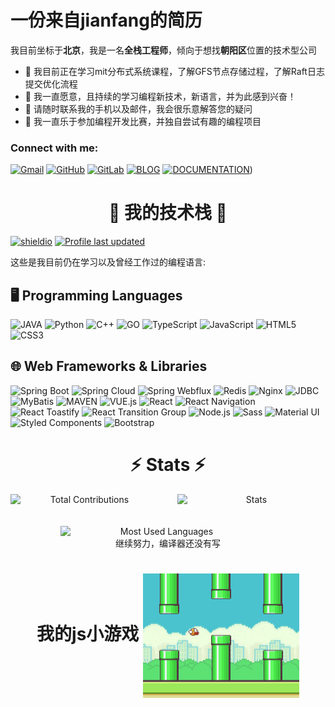 # 一份来自jianfang的简历

我目前坐标于**北京**，我是一名**全栈工程师**，倾向于想找**朝阳区**位置的技术型公司

- 🔭 我目前正在学习mit分布式系统课程，了解GFS节点存储过程，了解Raft日志提交优化流程
- 🌱 我一直愿意，且持续的学习编程新技术，新语言，并为此感到兴奋！
- 💬 请随时联系我的手机以及邮件，我会很乐意解答您的疑问
- 🐾 我一直乐于参加编程开发比赛，并独自尝试有趣的编程项目

### Connect with me:

[![Gmail](https://img.shields.io/badge/-Gmail-D14836?style=for-the-badge&logo=gmail&logoColor=white)](mailto:jianfang1025@gmail.com)
[![GitHub](https://img.shields.io/badge/-GitHub-181717?style=for-the-badge&logo=github&logoColor=white)]((https://github.com/yikun1025))
[![GitLab](https://img.shields.io/badge/GitLab-330F63?style=for-the-badge&logo=gitlab&logoColor=white)](https://github.com/yikun1025)
[![BLOG](https://img.shields.io/badge/-BLOG-FE7A16?style=for-the-badge&logo=blog&logoColor=white)](https://yikun1025.github.io)
[![DOCUMENTATION](https://img.shields.io/badge/-DOCUMENTATION-212121?style=for-the-badge&logo=documentation&logoColor=white)]((https://blog.eny.li)](https://github.com/yikun1025/Documentation)https://github.com/yikun1025/Documentation))

<h1 align="center">🚀 我的技术栈 🚀</h1>

[![shieldio](https://img.shields.io/badge/Technology%20Stack-2023-blueviolet.svg)](https://github.com/adrianosferreira)
[![Profile last updated](https://img.shields.io/github/last-commit/yikun1025/resume/main?label=Last%20updated&style=flat)]((https://github.com/yikun1025/resume/commits))

这些是我目前仍在学习以及曾经工作过的编程语言:

## 🖥️ Programming Languages

![JAVA](https://img.shields.io/badge/Java-ED8B00?style=for-the-badge&logo=openjdk&logoColor=white)
![Python](https://img.shields.io/badge/-Python-3776AB?style=for-the-badge&logo=python&logoColor=ffffff)
![C++](https://img.shields.io/badge/-C++-00599C?style=for-the-badge&logo=cplusplus&logoColor=ffffff)
![GO](https://img.shields.io/badge/Go-00ADD8?style=for-the-badge&logo=go&logoColor=white)
![TypeScript](https://img.shields.io/badge/-TypeScript-3178C6?style=for-the-badge&logo=typescript&logoColor=ffffff)
![JavaScript](https://img.shields.io/badge/-JavaScript-F7DF1E?style=for-the-badge&logo=javascript&logoColor=000000)
![HTML5](https://img.shields.io/badge/-HTML5-E34F26?style=for-the-badge&logo=html5&logoColor=ffffff)
![CSS3](https://img.shields.io/badge/-CSS3-1572B6?style=for-the-badge&logo=css3&logoColor=ffffff)

## 🌐 Web Frameworks & Libraries


![Spring Boot](https://img.shields.io/badge/SpringBoot-6DB33F?style=for-the-badge&logo=spring&logoColor=white)
![Spring Cloud](https://img.shields.io/badge/SpringCloud-6DB33F?style=for-the-badge&logo=spring&logoColor=white)
![Spring Webflux](https://img.shields.io/badge/SpringWebflux-6DB33F?style=for-the-badge&logo=spring&logoColor=white)
![Redis](https://img.shields.io/badge/redis-%23DD0031.svg?&style=for-the-badge&logo=redis&logoColor=white)
![Nginx](https://img.shields.io/badge/-nginx-764ABC?style=for-the-badge&logo=nginx&logoColor=ffffff)
![JDBC](https://img.shields.io/badge/-jdbc-764ABC?style=for-the-badge&logo=jdbc&logoColor=ffffff)
![MyBatis](https://img.shields.io/badge/-mybatis-5DA3FA?style=for-the-badge&logo=mybatis&logoColor=ffffff)
![MAVEN](https://img.shields.io/badge/-Maven-CA4245?style=for-the-badge&logo=maven&logoColor=ffffff)
![VUE.js](https://img.shields.io/badge/Vue.js-35495E?style=for-the-badge&logo=vue.js&logoColor=4FC08D)
![React](https://img.shields.io/badge/-React-61DAFB?style=for-the-badge&logo=react&logoColor=ffffff)
![React Navigation](https://img.shields.io/badge/-React_Navigation-61DAFB?style=for-the-badge&logo=react&logoColor=ffffff)
![React Toastify](https://img.shields.io/badge/-React_Toastify-61DAFB?style=for-the-badge&logo=react&logoColor=ffffff)
![React Transition Group](https://img.shields.io/badge/-React_Transition_Group-61DAFB?style=for-the-badge&logo=react&logoColor=ffffff)
![Node.js](https://img.shields.io/badge/-Node.js-339933?style=for-the-badge&logo=node.js&logoColor=ffffff)
![Sass](https://img.shields.io/badge/-Sass-CC6699?style=for-the-badge&logo=sass&logoColor=ffffff)
![Material UI](https://img.shields.io/badge/-Material_UI-0081CB?style=for-the-badge&logo=materialui&logoColor=ffffff)
![Styled Components](https://img.shields.io/badge/-Styled_Components-DB7093?style=for-the-badge&logo=styledcomponents&logoColor=ffffff)
![Bootstrap](https://img.shields.io/badge/-Bootstrap-7952B3?style=for-the-badge&logo=bootstrap&logoColor=ffffff)

<h1 align="center">⚡ Stats ⚡</h1>

<div align="center">
  <div style="display: flex; justify-content: center;">
    <img width="390" src="https://github-readme-streak-stats.herokuapp.com/?user=yikun1025&theme=react&border=61dafb&hide_border=true" alt="Total Contributions" style="margin-right: 15px;" />
    <img width="390" src="https://github-readme-stats.vercel.app/api?username=yikun1025&show_icons=true&theme=react&border_color=61dafb&hide_border=true" alt="Stats" style="margin-left: 15px;" />
  </div>
  <br><br>
  <div style="display: flex; justify-content: center; align-items: center;">
    <img width="325" src="https://github-readme-stats.vercel.app/api/top-langs/?username=yikun1025&hide=Jupyter%20Notebook,Cuda&title_color=61dafb&text_color=ffffff&icon_color=61dafb&bg_color=20232a&langs_count=8&layout=compact&border_color=61dafb&hide_border=true" alt="Most Used Languages" style="margin-right: 20px;" />
  </div>
  <span>继续努力，编译器还没有写</span>
</div>

<h1 align="center">我的js小游戏
<img align="center" src="flappybird.gif" width="250">



